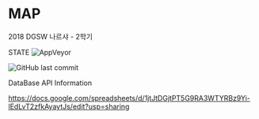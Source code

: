 # MAP
2018 DGSW 나르샤 - 2학기

STATE
![AppVeyor](https://img.shields.io/appveyor/ci/:user/:repo.svg)

![GitHub last commit](https://img.shields.io/github/last-commit/google/skia.svg)



DataBase API Information

https://docs.google.com/spreadsheets/d/1jtJtDGjtPT5G9RA3WTYRBz9Yi-lEdLvT2zfkAyaytJs/edit?usp=sharing
